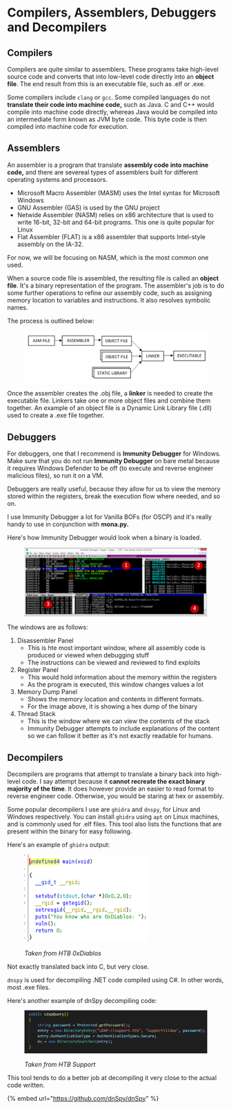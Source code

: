 # Compilers, Assemblers, Debuggers and Decompilers

## Compilers

Compilers are quite similar to assemblers. These programs take high-level source code and converts that into low-level code directly into an **object file**. The end result from this is an executable file, such as .elf or .exe.&#x20;

Some compilers include `clang` or `gcc`. Some compiled languages do not **translate their code into machine code,** such as Java. C and C++ would compile into machine code directly, whereas Java would be compiled into an intermediate form known as JVM byte code. This byte code is then compiled into machine code for execution.

## Assemblers

An assembler is a program that translate **assembly code** **into machine code,** and there are severeal types of assemblers built for different operating systems and processors.

* Microsoft Macro Assembler (MASM) uses the Intel syntax for Microsoft Windows
* GNU Assembler (GAS) is used by the GNU project
* Netwide Assembler (NASM) relies on x86 architecture that is used to write 16-bit, 32-bit and 64-bit programs. This one is quite popular for Linux
* Flat Assembler (FLAT) is a x86 assembler that supports Intel-style assembly on the IA-32.

For now, we will be focusing on NASM, which is the most common one used.

When a source code file is assembled, the resulting file is called an **object file**. It's a binary representation of the program. The assembler's job is to do some further operations to refine our assembly code, such as assigning memory location to variables and instructions. It also resolves symbolic names.

The process is outlined below:

<figure><img src="../../.gitbook/assets/image (6) (5).png" alt=""><figcaption></figcaption></figure>

Once the assembler creates the .obj file, a **linker** is needed to create the executable file. Linkers take one or more object files and combine them together. An example of an object file is a Dynamic Link Library file (.dll) used to create a .exe file together.

## Debuggers

For debuggers, one that I recommend is **Immunity Debugger** for Windows. Make sure that you do not run **Immunity Debugger** on bare metal because it requires Windows Defender to be off (to execute and reverse engineer malicious files), so run it on a VM.

Debuggers are really useful, because they allow for us to view the memory stored within the registers, break the execution flow where needed, and so on.

I use Immunity Debugger a lot for Vanilla BOFs (for OSCP) and it's really handy to use in conjunction with **mona.py.**&#x20;

Here's how Immunity Debugger would look when a binary is loaded.

<figure><img src="../../.gitbook/assets/image (31).png" alt=""><figcaption></figcaption></figure>

The windows are as follows:

1. Disassembler Panel
   * This is hte most important window, where all assembly code is produced or viewed when debugging stuff
   * The instructions can be viewed and reviewed to find exploits
2. Register Panel
   * This would hold information about the memory within the registers
   * As the program is executed, this window changes values a lot
3. Memory Dump Panel
   * Shows the memory location and contents in different formats.
   * For the image above, it is showing a hex dump of the binary
4. Thread Stack
   * This is the window where we can view the contents of the stack
   * Immunity Debugger attempts to include explanations of the content so we can follow it better as it's not exactly readable for humans.

## Decompilers

Decompilers are programs that attempt to translate a binary back into high-level code. I say attempt because it **cannot recreate the exact binary majority of the time**. It does however provide an easier to read format to reverse engineer code. Otherwise, you would be staring at hex or assembly.

Some popular decompilers I use are `ghidra` and `dnspy`, for Linux and Windows respectively. You can install `ghidra` using `apt` on Linux machines, and is commonly used for .elf files. This tool also lists the functions that are present within the binary for easy following.

Here's an example of `ghidra` output:

<figure><img src="../../.gitbook/assets/image (4) (5).png" alt=""><figcaption><p><em>Taken from HTB 0xDiablos</em></p></figcaption></figure>

Not exactly translated back into C, but very close.&#x20;

`dnspy` is used for decompiling .NET code compiled using C#. In other words, most .exe files.&#x20;

Here's another example of dnSpy decompiling code:

<figure><img src="../../.gitbook/assets/image (36) (2).png" alt=""><figcaption><p><em>Taken from HTB Support</em></p></figcaption></figure>

This tool tends to do a better job at decompiling it very close to the actual code written.&#x20;

{% embed url="https://github.com/dnSpy/dnSpy" %}
